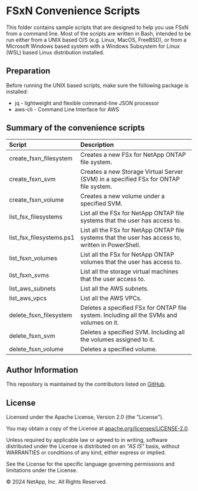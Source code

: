 # FSxN Convenience Scripts
This folder contains sample scripts that are designed to help you use FSxN from
a command line. Most of the scripts are written in Bash, intended to be run either from
a UNIX based O/S (e.g. Linux, MacOS, FreeBSD), or from a Microsoft Windows based system with a
Windows Subsystem for Linux (WSL) based Linux distribution installed.

## Preparation
Before running the UNIX based scripts, make sure the following package is installed:

* jq  - lightweight and flexible command-line JSON processor
* aws-cli - Command Line Interface for AWS

## Summary of the convenience scripts

| Script                  | Description     |
|:------------------------|:----------------|
|create_fsxn_filesystem   | Creates a new FSx for NetApp ONTAP file system. |
|create_fsxn_svm          | Creates a new Storage Virtual Server (SVM) in a specified FSx for ONTAP file system. |
|create_fsxn_volume       | Creates a new volume under a specified SVM. |
|list_fsx_filesystems     | List all the FSx for NetApp ONTAP file systems that the user has access to. |
|list_fsx_filesystems.ps1 | List all the FSx for NetApp ONTAP file systems that the user has access to, written in PowerShell. |
|list_fsxn_volumes        | List all the FSx for NetApp ONTAP volumes that the user has access to. |
|list_fsxn_svms           | List all the storage virtual machines that the user access to. |
|list_aws_subnets         | List all the AWS subnets. |
|list_aws_vpcs            | List all the AWS VPCs. |
|delete_fsxn_filesystem   | Deletes a specified FSx for ONTAP file system. Including all the SVMs and volumes on it. |
|delete_fsxn_svm          | Deletes a specified SVM. Including all the volumes assigned to it. |
|delete_fsxn_volume       | Deletes a specified volume. |


## Author Information

This repository is maintained by the contributors listed on [GitHub](https://github.com/NetApp/FSx-ONTAP-utils/graphs/contributors).

## License

Licensed under the Apache License, Version 2.0 (the "License").

You may obtain a copy of the License at [apache.org/licenses/LICENSE-2.0](http://www.apache.org/licenses/LICENSE-2.0).

Unless required by applicable law or agreed to in writing, software distributed under the License is distributed on an _"AS IS"_ basis, without WARRANTIES or conditions of any kind, either express or implied.

See the License for the specific language governing permissions and limitations under the License.

© 2024 NetApp, Inc. All Rights Reserved.
